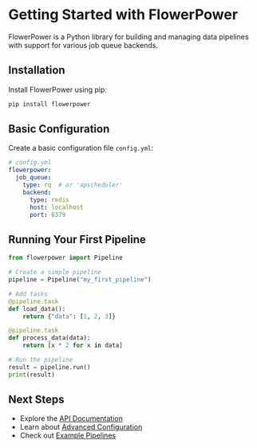 # Getting Started with FlowerPower

FlowerPower is a Python library for building and managing data pipelines with support for various job queue backends.

## Installation

Install FlowerPower using pip:

```bash
pip install flowerpower
```

## Basic Configuration

Create a basic configuration file `config.yml`:

```yaml
# config.yml
flowerpower:
  job_queue:
    type: rq  # or 'apscheduler'
    backend:
      type: redis
      host: localhost
      port: 6379
```

## Running Your First Pipeline

```python
from flowerpower import Pipeline

# Create a simple pipeline
pipeline = Pipeline("my_first_pipeline")

# Add tasks
@pipeline.task
def load_data():
    return {"data": [1, 2, 3]}

@pipeline.task
def process_data(data):
    return [x * 2 for x in data]

# Run the pipeline
result = pipeline.run()
print(result)
```

## Next Steps

- Explore the [API Documentation](https://flowerpower.example.com/api-docs)
- Learn about [Advanced Configuration]()
- Check out [Example Pipelines]()